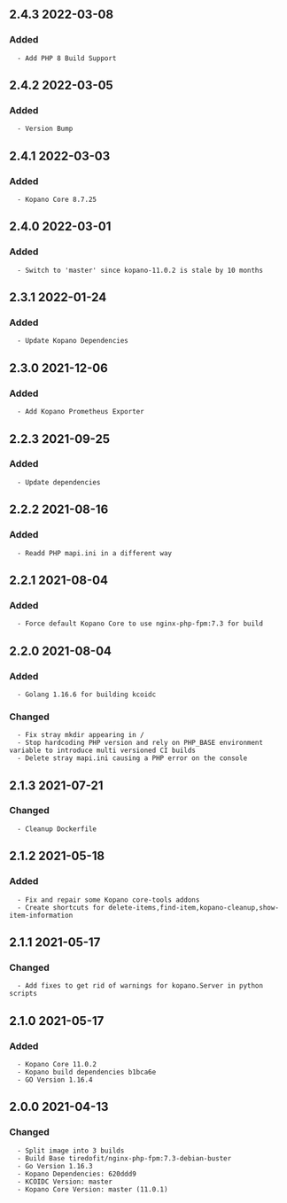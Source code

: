 ## 2.4.3 2022-03-08 <dave at tiredofit dot ca>

   ### Added
      - Add PHP 8 Build Support


## 2.4.2 2022-03-05 <dave at tiredofit dot ca>

   ### Added
      - Version Bump


## 2.4.1 2022-03-03 <dave at tiredofit dot ca>

   ### Added
      - Kopano Core 8.7.25


## 2.4.0 2022-03-01 <dave at tiredofit dot ca>

   ### Added
      - Switch to 'master' since kopano-11.0.2 is stale by 10 months


## 2.3.1 2022-01-24 <dave at tiredofit dot ca>

   ### Added
      - Update Kopano Dependencies


## 2.3.0 2021-12-06 <dave at tiredofit dot ca>

   ### Added
      - Add Kopano Prometheus Exporter


## 2.2.3 2021-09-25 <dave at tiredofit dot ca>

   ### Added
      - Update dependencies


## 2.2.2 2021-08-16 <dave at tiredofit dot ca>

   ### Added
      - Readd PHP mapi.ini in a different way


## 2.2.1 2021-08-04 <dave at tiredofit dot ca>

   ### Added
      - Force default Kopano Core to use nginx-php-fpm:7.3 for build


## 2.2.0 2021-08-04 <dave at tiredofit dot ca>

   ### Added
      - Golang 1.16.6 for building kcoidc

   ### Changed
      - Fix stray mkdir appearing in /
      - Stop hardcoding PHP version and rely on PHP_BASE environment variable to introduce multi versioned CI builds
      - Delete stray mapi.ini causing a PHP error on the console


## 2.1.3 2021-07-21 <dave at tiredofit dot ca>

   ### Changed
      - Cleanup Dockerfile


## 2.1.2 2021-05-18 <dave at tiredofit dot ca>

   ### Added
      - Fix and repair some Kopano core-tools addons
      - Create shortcuts for delete-items,find-item,kopano-cleanup,show-item-information


## 2.1.1 2021-05-17 <dave at tiredofit dot ca>

   ### Changed
      - Add fixes to get rid of warnings for kopano.Server in python scripts


## 2.1.0 2021-05-17 <dave at tiredofit dot ca>

   ### Added
      - Kopano Core 11.0.2
      - Kopano build dependencies b1bca6e
      - GO Version 1.16.4


## 2.0.0 2021-04-13 <dave at tiredofit dot ca>

   ### Changed
      - Split image into 3 builds
      - Build Base tiredofit/nginx-php-fpm:7.3-debian-buster
      - Go Version 1.16.3
      - Kopano Dependencies: 620ddd9
      - KCOIDC Version: master
      - Kopano Core Version: master (11.0.1)



